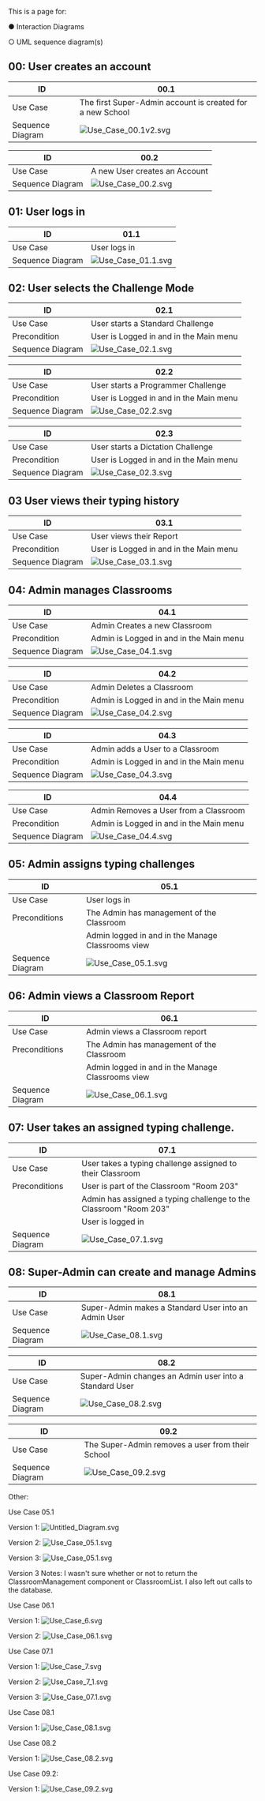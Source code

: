 This is a page for:

● Interaction Diagrams

○ UML sequence diagram(s)

## 00: User creates an account

| ID | 00.1 |
| ------ | ------ |
| Use Case | The first Super-Admin account is created for a new School |
| Sequence Diagram | ![Use_Case_00.1v2.svg](uploads/79dfe268684189b2290abb47a6604c04/Use_Case_00.1v2.svg) |

| ID | 00.2 |
| ------ | ------ |
| Use Case | A new User creates an Account |
| Sequence Diagram | ![Use_Case_00.2.svg](uploads/8de5b73ddfc526421e6d6101ba0fc9ba/Use_Case_00.2.svg) |

## 01: User logs in

| ID | 01.1 |
| ------ | ------ |
| Use Case | User logs in |
| Sequence Diagram | ![Use_Case_01.1.svg](uploads/c72e3cddff453048bc336e4b174f1df1/Use_Case_01.1.svg) |

## 02: User selects the Challenge Mode

| ID | 02.1 |
| ------ | ------ |
| Use Case | User starts a Standard Challenge |
| Precondition | User is Logged in and in the Main menu |
| Sequence Diagram | ![Use_Case_02.1.svg](uploads/d02932e9a5c5f5047ff3d4be9f4d6817/Use_Case_02.1.svg) |

| ID | 02.2 |
| ------ | ------ |
| Use Case | User starts a Programmer Challenge |
| Precondition | User is Logged in and in the Main menu |
| Sequence Diagram | ![Use_Case_02.2.svg](uploads/395c95831e78ecd8fbfe0e206a401fe1/Use_Case_02.2.svg) |

| ID | 02.3 |
| ------ | ------ |
| Use Case | User starts a Dictation Challenge |
| Precondition | User is Logged in and in the Main menu |
| Sequence Diagram | ![Use_Case_02.3.svg](uploads/8c5a5f6b50a07ab4a8daed09bed8cc68/Use_Case_02.3.svg) |


## 03 User views their typing history

| ID | 03.1 |
| ------ | ------ |
| Use Case | User views their Report |
| Precondition | User is Logged in and in the Main menu |
| Sequence Diagram | ![Use_Case_03.1.svg](uploads/d04f799b494be88cd31788bfd0815cce/Use_Case_03.1.svg) |


## 04: Admin manages Classrooms

| ID | 04.1 |
| ------ | ------ |
| Use Case | Admin Creates a new Classroom |
| Precondition | Admin is Logged in and in the Main menu |
| Sequence Diagram | ![Use_Case_04.1.svg](uploads/de2e8879765ea7901d69ca3859f96c87/Use_Case_04.1.svg) |

| ID | 04.2 |
| ------ | ------ |
| Use Case | Admin Deletes a Classroom |
| Precondition | Admin is Logged in and in the Main menu |
| Sequence Diagram | ![Use_Case_04.2.svg](uploads/0d5833a60ed9bbf638d4309432391e24/Use_Case_04.2.svg) |

| ID | 04.3 |
| ------ | ------ |
| Use Case | Admin adds a User to a Classroom |
| Precondition | Admin is Logged in and in the Main menu |
| Sequence Diagram | ![Use_Case_04.3.svg](uploads/f466edd26073a94a8f6b8bb8093f939b/Use_Case_04.3.svg) |

| ID | 04.4 |
| ------ | ------ |
| Use Case | Admin Removes a User from a Classroom |
| Precondition | Admin is Logged in and in the Main menu |
| Sequence Diagram | ![Use_Case_04.4.svg](uploads/d2f2c3abf7f8d2567c56fbb5fd9e5080/Use_Case_04.4.svg) |


## 05: Admin assigns typing challenges

| ID | 05.1 |
| ------ | ------ |
| Use Case | User logs in |
| Preconditions | The Admin has management of the Classroom |
| | Admin logged in and in the Manage Classrooms view |
| Sequence Diagram | ![Use_Case_05.1.svg](uploads/a0c5d1e2b22274e3dadab02555bf4e9b/Use_Case_05.1.svg)  |

## 06: Admin views a Classroom Report
| ID | 06.1 |
| ------ | ------ |
| Use Case | Admin views a Classroom report |
| Preconditions | The Admin has management of the Classroom |
| | Admin logged in and in the Manage Classrooms view |
| Sequence Diagram | ![Use_Case_06.1.svg](uploads/54ce9552b00b87888d780f0ce720518d/Use_Case_06.1.svg) |

## 07: User takes an assigned typing challenge.
| ID | 07.1 |
| ------ | ------ |
| Use Case | User takes a typing challenge assigned to their Classroom |
| Preconditions | User is part of the Classroom "Room 203" |
| | Admin has assigned a typing challenge to the Classroom "Room 203" |
| | User is logged in |
| Sequence Diagram | ![Use_Case_07.1.svg](uploads/150145d5dfd0c40c7488bab8156c9a21/Use_Case_07.1.svg) |

## 08: Super-Admin can create and manage Admins

| ID | 08.1 |
| ------ | ------ |
| Use Case | Super-Admin makes a Standard User into an Admin User |
| Sequence Diagram | ![Use_Case_08.1.svg](uploads/2c06a9911020979ecfc90fcb4e25bf98/Use_Case_08.1.svg) |

| ID | 08.2 |
| ------ | ------ |
| Use Case | Super-Admin changes an Admin user into a Standard User |
| Sequence Diagram | ![Use_Case_08.2.svg](uploads/ddabdd82525903b39432da22de0aa632/Use_Case_08.2.svg) |

| ID | 09.2 |
| ------ | ------ |
| Use Case | The Super-Admin removes a user from their School |
| Sequence Diagram | ![Use_Case_09.2.svg](uploads/b9a6a5e9099105787d1afb494d4ef480/Use_Case_09.2.svg) |

Other:

Use Case 05.1

Version 1: ![Untitled_Diagram.svg](uploads/f47dd738ef4385d47ed99a238f51340f/Untitled_Diagram.svg)

Version 2: ![Use_Case_05.1.svg](uploads/c7b0f617a136f0e821ce9257d971950a/Use_Case_05.1.svg)

Version 3: ![Use_Case_05.1.svg](uploads/10a12fc6c2a8079afbda5d157b2f2b75/Use_Case_05.1.svg)

Version 3 Notes: I wasn't sure whether or not to return the ClassroomManagement component or ClassroomList. I also left out calls to the database.

Use Case 06.1

Version 1: ![Use_Case_6.svg](uploads/8c7e84eaa80ea8ddb37afd2db3eef932/Use_Case_6.svg)

Version 2: ![Use_Case_06.1.svg](uploads/87819c5775896f83a532529b061409fa/Use_Case_06.1.svg)

Use Case 07.1

Version 1: ![Use_Case_7.svg](uploads/c65ab31876a039ec4b8482f9ebd40383/Use_Case_7.svg)

Version 2: ![Use_Case_7_1.svg](uploads/4d85d88de5228b9f520b1179b6273ad1/Use_Case_7_1.svg)

Version 3: ![Use_Case_07.1.svg](uploads/85ddc0407b9a24780ff2f2ed1198d358/Use_Case_07.1.svg)

Use Case 08.1

Version 1: ![Use_Case_08.1.svg](uploads/05462aed4f58a5739056a3d6496573ae/Use_Case_08.1.svg)

Use Case 08.2

Version 1: ![Use_Case_08.2.svg](uploads/1e429d5c49c59356fcf6fafe62c94ed3/Use_Case_08.2.svg)

Use Case 09.2:

Version 1: ![Use_Case_09.2.svg](uploads/7d0f6732189949a4aaeb04790af2e19b/Use_Case_09.2.svg)
